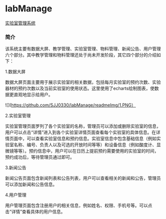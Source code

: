 # labManage
[实验室管理系统](https://sjj0330.github.io/labManage/data.html)

### 简介

   该系统主要有数据大屏、教学管理、实验室管理、物料管理、新闻公告、用户管理六个部分。其中教学管理和物料管理还处于尚未开发阶段，其它四个部分的介绍如下：
    
   1.数据大屏 
   
   数据大屏页面主要用于展示实验室的相关数据，包括每月实验室的预约次数、实验器材的预约次数以及当前实验室的使用状态。这里使用了echarts绘制图表，使数据更直观地显示给用户。
   
   ![](https://github.com/SJJ0330/labManage/readmeImg/1.PNG）
   
   2.实验室管理
   
   实验室管理页面罗列了各个实验室的名称，管理员可以添加或删除实验室的信息，用户可以点击“详情”进入到各个实验室详情页面查看每个实验室的具体信息。在详情页面中，可以查看实验室信息和预约信息。实验室信息中包含基础信息（例如实验室名称、编号、负责人以及可选的开放时间等等）和设备信息（例如酸度计、显微镜等等）。预约信息中，用户可以在日历上提前预约需要使用的实验室的时间，预约成功后，等待管理员通过即可。
   
   3.新闻公告 
   
   新闻公告页面包含新闻列表和公告列表，用户可以查看相关的新闻和公告，管理员可以添加新闻和公告信息。
   
   4.用户管理 
   
   用户管理页面包含注册用户的相关信息，例如姓名、权限、手机号等。可以点击“详情”查看具体的用户信息。
